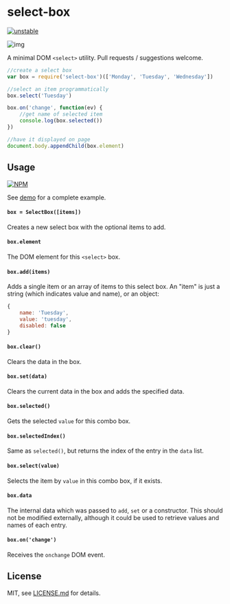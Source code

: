 # select-box

[![unstable](http://badges.github.io/stability-badges/dist/unstable.svg)](http://github.com/badges/stability-badges)

![img](http://i.imgur.com/7YBi58U.jpg)

A minimal DOM `<select>` utility. Pull requests / suggestions welcome.

```js
//create a select box
var box = require('select-box')(['Monday', 'Tuesday', 'Wednesday'])

//select an item programmatically
box.select('Tuesday')

box.on('change', function(ev) {
	//get name of selected item
	console.log(box.selected())
})

//have it displayed on page
document.body.appendChild(box.element)
```

## Usage

[![NPM](https://nodei.co/npm/select-box.png)](https://nodei.co/npm/select-box/)

See [demo](demo/) for a complete example.

#### `box = SelectBox([items])`

Creates a new select box with the optional items to add.

#### `box.element`

The DOM element for this `<select>` box.

#### `box.add(items)`

Adds a single item or an array of items to this select box. An "item" is just a string (which indicates value and name), or an object:

```js
{
	name: 'Tuesday',
	value: 'tuesday', 
	disabled: false
}
```

#### `box.clear()`

Clears the data in the box.

#### `box.set(data)`

Clears the current data in the box and adds the specified data.

#### `box.selected()`

Gets the selected `value` for this combo box. 

#### `box.selectedIndex()`

Same as `selected()`, but returns the index of the entry in the `data` list.

#### `box.select(value)`

Selects the item by `value` in this combo box, if it exists. 

#### `box.data`

The internal data which was passed to `add`, `set` or a constructor. This should not be modified externally, although it could be used to retrieve values and names of each entry. 

#### `box.on('change')`

Receives the `onchange` DOM event.


## License

MIT, see [LICENSE.md](http://github.com/mattdesl/select-box/blob/master/LICENSE.md) for details.
